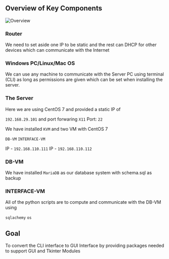 ## Overview of Key Components

![Overview](https://user-images.githubusercontent.com/42113685/137575029-6f4e29bb-a613-4cb5-b161-c4cf05d8e0eb.png)


### Router

We need to set aside one IP to be static and the rest can DHCP for other devices
which can communicate with the Internet


### Windows PC/Linux/Mac OS

We can use any machine to communicate with the Server PC using terminal (CLI) as long as 
permissions are given which can be set when installing the server.

### The Server

Here we are using CentOS 7 and provided a static IP of 

`192.168.29.101` and port forwaring `X11` Port: `22` 

We have installed `KVM` and two VM with CentOS 7 

`DB-VM` 		 	`INTERFACE-VM`

IP - `192.168.110.111`   IP - `192.168.110.112`


### DB-VM

We have installed `MariaDB` as our database system with schema.sql as backup


### INTERFACE-VM

All of the python scripts are to compute and communicate with the DB-VM using 

`sqlachemy` `os` 


## Goal 

To convert the CLI interface to GUI Interface by providing packages needed to 
support GUI and Tkinter Modules
